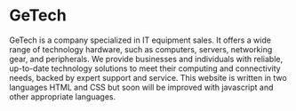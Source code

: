 # GeTech
GeTech is a company specialized in IT equipment sales. It offers a wide range of technology hardware, such as computers, servers, networking gear, and peripherals. We provide businesses and individuals with reliable, up-to-date technology solutions to meet their computing and connectivity needs, backed by expert support and service.
This website is written in two languages HTML and CSS but soon will be improved with javascript and other appropriate languages.
 
